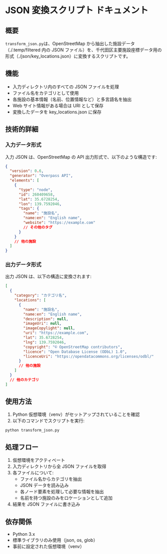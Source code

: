 # JSON 変換スクリプト ドキュメント

## 概要

`transform_json.py`は、OpenStreetMap から抽出した施設データ（./.temp/filtered 内の JSON ファイル）を、千代田区主要施設座標データ用の形式（./json/key_locations.json）に変換するスクリプトです。

## 機能

- 入力ディレクトリ内のすべての JSON ファイルを処理
- ファイル名をカテゴリとして使用
- 各施設の基本情報（名前、位置情報など）と多言語名を抽出
- Web サイト情報がある場合は URI として保存
- 変換したデータを key_locations.json に保存

## 技術的詳細

### 入力データ形式

入力 JSON は、OpenStreetMap の API 出力形式で、以下のような構造です:

```json
{
  "version": 0.6,
  "generator": "Overpass API",
  "elements": [
    {
      "type": "node",
      "id": 260409658,
      "lat": 35.6728254,
      "lon": 139.7592046,
      "tags": {
        "name": "施設名",
        "name:en": "English name",
        "website": "https://example.com"
        // その他のタグ
      }
    }
    // 他の施設
  ]
}
```

### 出力データ形式

出力 JSON は、以下の構造に変換されます:

```json
[
  {
    "category": "カテゴリ名",
    "locations": [
      {
        "name": "施設名",
        "name:en": "English name",
        "description": null,
        "imageUri": null,
        "imageCopylight": null,
        "uri": "https://example.com",
        "lat": 35.6728254,
        "lng": 139.7592046,
        "copyright": "© OpenStreetMap contributors",
        "licence": "Open Database License (ODbL) 1.0",
        "licenceUri": "https://opendatacommons.org/licenses/odbl/"
      }
      // 他の施設
    ]
  }
  // 他のカテゴリ
]
```

## 使用方法

1. Python 仮想環境（venv）がセットアップされていることを確認
2. 以下のコマンドでスクリプトを実行:

```
python transform_json.py
```

## 処理フロー

1. 仮想環境をアクティベート
2. 入力ディレクトリから全 JSON ファイルを取得
3. 各ファイルについて:
   - ファイル名からカテゴリを抽出
   - JSON データを読み込み
   - 各ノード要素を処理して必要な情報を抽出
   - 名前を持つ施設のみをロケーションとして追加
4. 結果を JSON ファイルに書き込み

## 依存関係

- Python 3.x
- 標準ライブラリのみ使用（json, os, glob）
- 事前に設定された仮想環境（venv）

